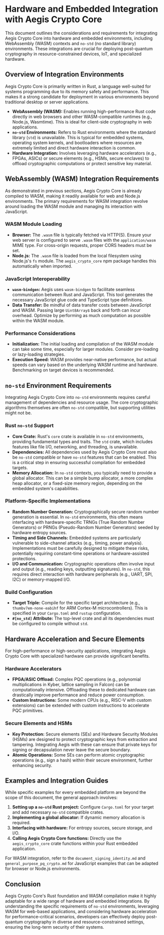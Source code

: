 # Hardware and Embedded Integration with Aegis Crypto Core

This document outlines the considerations and requirements for integrating Aegis Crypto Core into hardware and embedded environments, including WebAssembly (WASM) contexts and `no-std` (no standard library) environments. These integrations are crucial for deploying post-quantum cryptography in resource-constrained devices, IoT, and specialized hardware.

## Overview of Integration Environments

Aegis Crypto Core is primarily written in Rust, a language well-suited for systems programming due to its memory safety and performance. This makes it a strong candidate for deployment in various environments beyond traditional desktop or server applications.

*   **WebAssembly (WASM):** Enables running high-performance Rust code directly in web browsers and other WASM-compatible runtimes (e.g., Node.js, Wasmtime). This is ideal for client-side cryptography in web applications.
*   **`no-std` Environments:** Refers to Rust environments where the standard library (`std`) is unavailable. This is typical for embedded systems, operating system kernels, and bootloaders where resources are extremely limited and direct hardware interaction is common.
*   **Hardware Integration:** Involves leveraging hardware accelerators (e.g., FPGAs, ASICs) or secure elements (e.g., HSMs, secure enclaves) to offload cryptographic computations or protect sensitive key material.

## WebAssembly (WASM) Integration Requirements

As demonstrated in previous sections, Aegis Crypto Core is already compiled to WASM, making it readily available for web and Node.js environments. The primary requirements for WASM integration revolve around loading the WASM module and managing its interaction with JavaScript.

### WASM Module Loading

*   **Browser:** The `.wasm` file is typically fetched via HTTP(S). Ensure your web server is configured to serve `.wasm` files with the `application/wasm` MIME type. For cross-origin requests, proper CORS headers must be set.
*   **Node.js:** The `.wasm` file is loaded from the local filesystem using Node.js's `fs` module. The `aegis_crypto_core` npm package handles this automatically when imported.

### JavaScript Interoperability

*   **`wasm-bindgen`:** Aegis uses `wasm-bindgen` to facilitate seamless communication between Rust and JavaScript. This tool generates the necessary JavaScript glue code and TypeScript type definitions.
*   **Data Transfer:** Be mindful of data transfer costs between JavaScript and WASM. Passing large `Uint8Array`s back and forth can incur overhead. Optimize by performing as much computation as possible within the WASM module.

### Performance Considerations

*   **Initialization:** The initial loading and compilation of the WASM module can take some time, especially for larger modules. Consider pre-loading or lazy-loading strategies.
*   **Execution Speed:** WASM provides near-native performance, but actual speeds can vary based on the underlying WASM runtime and hardware. Benchmarking on target devices is recommended.

## `no-std` Environment Requirements

Integrating Aegis Crypto Core into `no-std` environments requires careful management of dependencies and resource usage. The core cryptographic algorithms themselves are often `no-std` compatible, but supporting utilities might not be.

### Rust `no-std` Support

*   **Core Crate:** Rust's `core` crate is available in `no-std` environments, providing fundamental types and traits. The `std` crate, which includes features like file I/O, networking, and threading, is unavailable.
*   **Dependencies:** All dependencies used by Aegis Crypto Core must also be `no-std` compatible or have `no-std` features that can be enabled. This is a critical step in ensuring successful compilation for embedded targets.
*   **Memory Allocation:** In `no-std` contexts, you typically need to provide a global allocator. This can be a simple bump allocator, a more complex heap allocator, or a fixed-size memory region, depending on the embedded system's capabilities.

### Platform-Specific Implementations

*   **Random Number Generation:** Cryptographically secure random number generation is essential. In `no-std` environments, this often means interfacing with hardware-specific TRNGs (True Random Number Generators) or PRNGs (Pseudo-Random Number Generators) seeded by hardware entropy sources.
*   **Timing and Side Channels:** Embedded systems are particularly vulnerable to side-channel attacks (e.g., timing, power analysis). Implementations must be carefully designed to mitigate these risks, potentially requiring constant-time operations or hardware-assisted protections.
*   **I/O and Communication:** Cryptographic operations often involve input and output (e.g., reading keys, outputting signatures). In `no-std`, this requires direct interaction with hardware peripherals (e.g., UART, SPI, I2C) or memory-mapped I/O.

### Build Configuration

*   **Target Triple:** Compile for the specific target architecture (e.g., `thumbv7em-none-eabihf` for ARM Cortex-M microcontrollers). This is specified in your `Cargo.toml` and `rustup` configuration.
*   **`#[no_std]` Attribute:** The top-level crate and all its dependencies must be configured to compile without `std`.

## Hardware Acceleration and Secure Elements

For high-performance or high-security applications, integrating Aegis Crypto Core with specialized hardware can provide significant benefits.

### Hardware Accelerators

*   **FPGA/ASIC Offload:** Complex PQC operations (e.g., polynomial multiplications in Kyber, lattice sampling in Falcon) can be computationally intensive. Offloading these to dedicated hardware can drastically improve performance and reduce power consumption.
*   **Custom Instructions:** Some modern CPUs (e.g., RISC-V with custom extensions) can be extended with custom instructions to accelerate PQC primitives.

### Secure Elements and HSMs

*   **Key Protection:** Secure elements (SEs) and Hardware Security Modules (HSMs) are designed to protect cryptographic keys from extraction and tampering. Integrating Aegis with these can ensure that private keys for signing or decapsulation never leave the secure boundary.
*   **Atomic Operations:** Some SEs can perform atomic cryptographic operations (e.g., sign a hash) within their secure environment, further enhancing security.

## Examples and Integration Guides

While specific examples for every embedded platform are beyond the scope of this document, the general approach involves:

1.  **Setting up a `no-std` Rust project:** Configure `Cargo.toml` for your target and add necessary `no-std` compatible crates.
2.  **Implementing a global allocator:** If dynamic memory allocation is required.
3.  **Interfacing with hardware:** For entropy sources, secure storage, and I/O.
4.  **Calling Aegis Crypto Core functions:** Directly use the `aegis_crypto_core` crate functions within your Rust embedded application.

For WASM integration, refer to the `document_signing_identity.md` and `general_purpose_pq_crypto.md` for JavaScript examples that can be adapted for browser or Node.js environments.

## Conclusion

Aegis Crypto Core's Rust foundation and WASM compilation make it highly adaptable for a wide range of hardware and embedded integrations. By understanding the specific requirements of `no-std` environments, leveraging WASM for web-based applications, and considering hardware acceleration for performance-critical scenarios, developers can effectively deploy post-quantum cryptography in diverse and resource-constrained settings, ensuring the long-term security of their systems.

